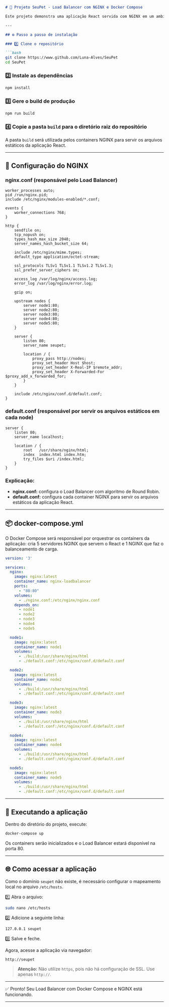 ````markdown
# 🐾 Projeto SeuPet - Load Balancer com NGINX e Docker Compose

Este projeto demonstra uma aplicação React servida com NGINX em um ambiente com balanceamento de carga, utilizando Docker Compose para orquestrar os containers.

---

## ⚙️ Passo a passo de instalação

### 1️⃣ Clone o repositório

```bash
git clone https://www.github.com/Luna-Alves/SeuPet
cd SeuPet
````

### 2️⃣ Instale as dependências

```bash
npm install
```

### 3️⃣ Gere o build de produção

```bash
npm run build
```

### 4️⃣ Copie a pasta `build` para o diretório raiz do repositório

A pasta `build` será utilizada pelos containers NGINX para servir os arquivos estáticos da aplicação React.

---

## 🔧 Configuração do NGINX

### nginx.conf (responsável pelo Load Balancer)

```nginx
worker_processes auto;
pid /run/nginx.pid;
include /etc/nginx/modules-enabled/*.conf;

events {
    worker_connections 768;
}

http {
    sendfile on;
    tcp_nopush on;
    types_hash_max_size 2048;
    server_names_hash_bucket_size 64;

    include /etc/nginx/mime.types;
    default_type application/octet-stream;

    ssl_protocols TLSv1 TLSv1.1 TLSv1.2 TLSv1.3;
    ssl_prefer_server_ciphers on;

    access_log /var/log/nginx/access.log;
    error_log /var/log/nginx/error.log;

    gzip on;

    upstream nodes {
        server node1:80;
        server node2:80;
        server node3:80;
        server node4:80;
        server node5:80;
    }

    server {
        listen 80;
        server_name seupet;

        location / {
            proxy_pass http://nodes;
            proxy_set_header Host $host;
            proxy_set_header X-Real-IP $remote_addr;
            proxy_set_header X-Forwarded-For $proxy_add_x_forwarded_for;
        }
    }

    include /etc/nginx/conf.d/default.conf;
}
```

### default.conf (responsável por servir os arquivos estáticos em cada node)

```nginx
server {
    listen 80;
    server_name localhost;

    location / {
        root   /usr/share/nginx/html;
        index  index.html index.htm;
        try_files $uri /index.html;
    }
}
```

### Explicação:

* **nginx.conf:** configura o Load Balancer com algoritmo de Round Robin.
* **default.conf:** configura cada container NGINX para servir os arquivos estáticos da aplicação React.

---

## 📦 docker-compose.yml

O Docker Compose será responsável por orquestrar os containers da aplicação: cria 5 servidores NGINX que servem o React e 1 NGINX que faz o balanceamento de carga.

```yaml
version: '3'

services:
  nginx:
    image: nginx:latest
    container_name: nginx-loadbalancer
    ports:
      - "80:80"
    volumes:
      - ./nginx.conf:/etc/nginx/nginx.conf
    depends_on:
      - node1
      - node2
      - node3
      - node4
      - node5

  node1:
    image: nginx:latest
    container_name: node1
    volumes:
      - ./build:/usr/share/nginx/html
      - ./default.conf:/etc/nginx/conf.d/default.conf

  node2:
    image: nginx:latest
    container_name: node2
    volumes:
      - ./build:/usr/share/nginx/html
      - ./default.conf:/etc/nginx/conf.d/default.conf

  node3:
    image: nginx:latest
    container_name: node3
    volumes:
      - ./build:/usr/share/nginx/html
      - ./default.conf:/etc/nginx/conf.d/default.conf

  node4:
    image: nginx:latest
    container_name: node4
    volumes:
      - ./build:/usr/share/nginx/html
      - ./default.conf:/etc/nginx/conf.d/default.conf

  node5:
    image: nginx:latest
    container_name: node5
    volumes:
      - ./build:/usr/share/nginx/html
      - ./default.conf:/etc/nginx/conf.d/default.conf
```

---

## 🚀 Executando a aplicação

Dentro do diretório do projeto, execute:

```bash
docker-compose up
```

Os containers serão inicializados e o Load Balancer estará disponível na porta 80.

---

## 🌐 Como acessar a aplicação

Como o domínio `seupet` não existe, é necessário configurar o mapeamento local no arquivo `/etc/hosts`.

1️⃣ Abra o arquivo:

```bash
sudo nano /etc/hosts
```

2️⃣ Adicione a seguinte linha:

```
127.0.0.1 seupet
```

3️⃣ Salve e feche.

Agora, acesse a aplicação via navegador:

```
http://seupet
```

> **Atenção:** Não utilize `https`, pois não há configuração de SSL. Use apenas `http://`.

---

✅ Pronto! Seu Load Balancer com Docker Compose e NGINX está funcionando.

---